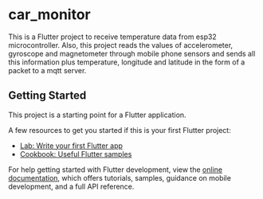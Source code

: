 # car_monitor

This is a Flutter project to receive temperature data from esp32 microcontroller.
Also, this project reads the values ​​of accelerometer, gyroscope and magnetometer through mobile phone sensors and sends all this information plus temperature, longitude and latitude in the form of a packet to a mqtt server.

## Getting Started

This project is a starting point for a Flutter application.

A few resources to get you started if this is your first Flutter project:

- [Lab: Write your first Flutter app](https://docs.flutter.dev/get-started/codelab)
- [Cookbook: Useful Flutter samples](https://docs.flutter.dev/cookbook)

For help getting started with Flutter development, view the
[online documentation](https://docs.flutter.dev/), which offers tutorials,
samples, guidance on mobile development, and a full API reference.

